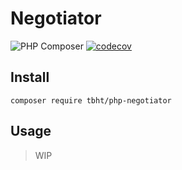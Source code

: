 # Negotiator

![PHP Composer](https://github.com/sugar-libraries/php-negotiator/workflows/PHP%20Composer/badge.svg)
[![codecov](https://codecov.io/gh/sugar-libraries/php-negotiator/branch/master/graph/badge.svg)](https://codecov.io/gh/sugar-libraries/php-negotiator)

## Install

`composer require tbht/php-negotiator`

## Usage

> WIP